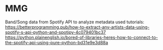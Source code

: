 # MMG
Band/Song data from Spotify API to analyze metadata
used tutorials: https://betterprogramming.pub/how-to-extract-any-artists-data-using-spotify-s-api-python-and-spotipy-4c079401bc37
https://python.plainenglish.io/bored-of-libraries-heres-how-to-connect-to-the-spotify-api-using-pure-python-bd31e9e3d88a
